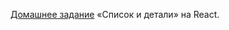 [Домашнее задание](https://github.com/netology-code/ra16-homeworks/tree/master/hooks-context/use-effect) «Список и детали» на React.
